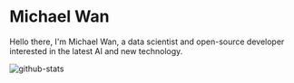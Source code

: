 # Michael Wan

Hello there, I'm Michael Wan, a data scientist and open-source developer interested in the latest AI and new technology.

![github-stats](https://github-readme-stats.vercel.app/api?username=michaelthwan&count_private=true&theme=dark#gh-dark-mode-only)
